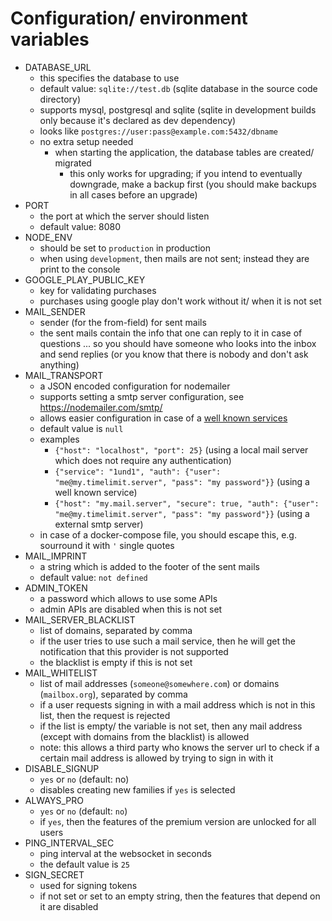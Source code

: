 # Configuration/ environment variables

- DATABASE_URL
  - this specifies the database to use
  - default value: ``sqlite://test.db`` (sqlite database in the source code directory)
  - supports mysql, postgresql and sqlite (sqlite in development builds only because it's declared as dev dependency)
  - looks like ``postgres://user:pass@example.com:5432/dbname``
  - no extra setup needed
      - when starting the application, the database tables are created/ migrated
        - this only works for upgrading; if you intend to eventually downgrade, make a backup first (you should make backups in all cases before an upgrade)
- PORT
  - the port at which the server should listen
  - default value: 8080
- NODE_ENV
  - should be set to ``production`` in production
  - when using ``development``, then mails are not sent; instead they are print to the console
- GOOGLE_PLAY_PUBLIC_KEY
  - key for validating purchases
  - purchases using google play don't work without it/ when it is not set
- MAIL_SENDER
  - sender (for the from-field) for sent mails
  - the sent mails contain the info that one can reply to it in case of questions ... so you should have someone who looks into the inbox and send replies (or you know that there is nobody and don't ask anything)
- MAIL_TRANSPORT
  - a JSON encoded configuration for nodemailer
  - supports setting a smtp server configuration, see <https://nodemailer.com/smtp/>
  - allows easier configuration in case of a [well known services](https://nodemailer.com/smtp/well-known/)
  - default value is ``null``
  - examples
    - ``{"host": "localhost", "port": 25}`` (using a local mail server which does not require any authentication)
    - ``{"service": "1und1", "auth": {"user": "me@my.timelimit.server", "pass": "my password"}}`` (using a well known service)
    - ``{"host": "my.mail.server", "secure": true, "auth": {"user": "me@my.timelimit.server", "pass": "my password"}}`` (using a external smtp server)
  - in case of a docker-compose file, you should escape this, e.g. sourround it with ``'`` single quotes
- MAIL_IMPRINT
  - a string which is added to the footer of the sent mails
  - default value: ``not defined``
- ADMIN_TOKEN
  - a password which allows to use some APIs
  - admin APIs are disabled when this is not set
- MAIL_SERVER_BLACKLIST
  - list of domains, separated by comma
  - if the user tries to use such a mail service, then he will get the notification that this provider is not supported
  - the blacklist is empty if this is not set
- MAIL_WHITELIST
  - list of mail addresses (``someone@somewhere.com``) or domains (``mailbox.org``), separated by comma
  - if a user requests signing in with a mail address which is not in this list, then the request is rejected
  - if the list is empty/ the variable is not set, then any mail address (except with domains from the blacklist) is allowed
  - note: this allows a third party who knows the server url to check if a certain mail address is allowed by trying to sign in with it
- DISABLE_SIGNUP
  - ``yes`` or ``no`` (default: no)
  - disables creating new families if ``yes`` is selected
- ALWAYS_PRO
  - ``yes`` or ``no`` (default: ``no``)
  - if ``yes``, then the features of the premium version are unlocked for all users
- PING_INTERVAL_SEC
  - ping interval at the websocket in seconds
  - the default value is ``25``
- SIGN_SECRET
  - used for signing tokens
  - if not set or set to an empty string, then the features that depend on it are disabled
